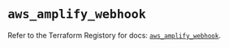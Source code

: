 # `aws_amplify_webhook`

Refer to the Terraform Registory for docs: [`aws_amplify_webhook`](https://registry.terraform.io/providers/hashicorp/aws/5.29.0/docs/resources/amplify_webhook).
